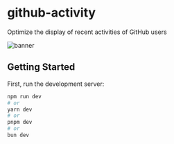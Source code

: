 # github-activity

Optimize the display of recent activities of GitHub users

![banner](https://socialify.git.ci/gxr404/github-activity/image?font=KoHo&forks=1&issues=1&name=1&owner=1&pattern=Circuit%20Board&pulls=1&stargazers=1&theme=Dark)


## Getting Started

First, run the development server:

```bash
npm run dev
# or
yarn dev
# or
pnpm dev
# or
bun dev
```
